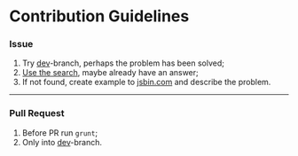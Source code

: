 # Contribution Guidelines


### Issue

 1. Try [dev](https://github.com/RubaXa/Sortable/tree/dev/)-branch, perhaps the problem has been solved;
 2. [Use the search](https://github.com/RubaXa/Sortable/search?q=problem), maybe already have an answer;
 3. If not found, create example to [jsbin.com](http://jsbin.com/zunibaxada/1/edit?html,js,output) and describe the problem.


---


### Pull Request

 1. Before PR run `grunt`;
 2. Only into [dev](https://github.com/RubaXa/Sortable/tree/dev/)-branch.

